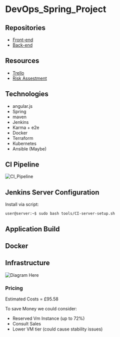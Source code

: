 # DevOps_Spring_Project

## Repositories 

+ [Front-end](https://github.com/spring-petclinic/spring-petclinic-angular)
+ [Back-end](https://github.com/spring-petclinic/spring-petclinic-rest)

## Resources
+ [Trello](https://trello.com/b/iionyJG6/final-project)
+ [Risk Assestment](https://docs.google.com/spreadsheets/d/1e9dNWcu6ro9YcTkmCDNhyVzRHGwjEr3RxXqMkqxVKZE/edit#gid=0)

## Technologies 
+ angular.js 
+ Spring
+ maven 
+ Jenkins 
+ Karma + e2e
+ Docker 
+ Terraform 
+ Kubernetes 
+ Ansible (Maybe)

## CI Pipeline

 ![CI_Pipeline](https://imagizer.imageshack.com/img924/5483/RfIR55.png)

## Jenkins Server Configuration 

Install via script:
```console
user@server:~$ sudo bash tools/CI-server-setup.sh
```

## Application Build 


## Docker 


## Infrastructure 

![Diagram Here](https://link-to-diag/diag.png)

### Pricing 

Estimated Costs = £95.58 

To save Money we could consider: 
+ Reserved Vm Instance (up to 72%)
+ Consult Sales
+ Lower VM tier (could cause stability issues)
